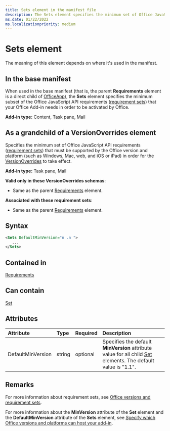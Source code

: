 ```yaml
---
title: Sets element in the manifest file
description: The Sets element specifies the minimum set of Office JavaScript API your Office Add-in requires in order to be activated by Office or to override base manifest settings.
ms.date: 01/22/2022
ms.localizationpriority: medium
---
```


# Sets element

The meaning of this element depends on where it's used in the manifest.

## In the base manifest

When used in the base manifest (that is, the parent **Requirements** element is a direct child of [OfficeApp](officeapp.md)), the **Sets** element specifies the minimum subset of the Office JavaScript API requirements ([requirement sets](../../develop/office-versions-and-requirement-sets.md#specify-office-applications-and-requirement-sets)) that your Office Add-in needs in order to be activated by Office.

**Add-in type:** Content, Task pane, Mail

## As a grandchild of a VersionOverrides element

Specifies the minimum set of Office JavaScript API requirements ([requirement sets](../../develop/office-versions-and-requirement-sets.md#specify-office-applications-and-requirement-sets)) that must be supported by the Office version and platform (such as Windows, Mac, web, and iOS or iPad) in order for the [VersionOverrides](versionoverrides.md) to take effect.

**Add-in type:** Task pane, Mail

**Valid only in these VersionOverrides schemas**:

- Same as the parent [Requirements](requirements.md) element.

**Associated with these requirement sets**:

- Same as the parent [Requirements](requirements.md) element.

## Syntax

```XML
<Sets DefaultMinVersion="n .n ">
   ...
</Sets>
```

## Contained in

[Requirements](requirements.md)

## Can contain

[Set](set.md)

## Attributes

|Attribute|Type|Required|Description|
|:-----|:-----|:-----|:-----|
|DefaultMinVersion|string|optional|Specifies the default **MinVersion** attribute value for all child [Set](set.md) elements. The default value is "1.1".|

## Remarks

For more information about requirement sets, see [Office versions and requirement sets](../../develop/office-versions-and-requirement-sets.md).

For more information about the **MinVersion** attribute of the **Set** element and the **DefaultMinVersion** attribute of the **Sets** element, see [Specify which Office versions and platforms can host your add-in](../../develop/specify-office-hosts-and-api-requirements.md#specify-which-office-versions-and-platforms-can-host-your-add-in).

